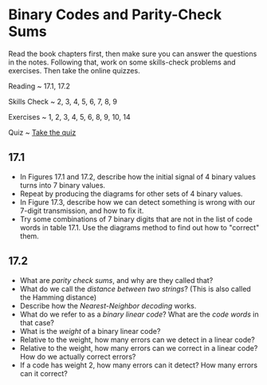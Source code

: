# Binary Codes and Parity-Check Sums

Read the book chapters first, then make sure you can answer the questions in the notes. Following that, work on some skills-check problems and exercises. Then take the online quizzes.

Reading
  ~ 17.1, 17.2

Skills Check
  ~ 2, 3, 4, 5, 6, 7, 8, 9

Exercises
  ~ 1, 2, 3, 4, 5, 6, 8, 9, 10, 14

Quiz
  ~ [Take the quiz](https://moodle.hanover.edu/mod/quiz/view.php?id=5155)

## 17.1

- In Figures 17.1 and 17.2, describe how the initial signal of 4 binary values turns into 7 binary values.
- Repeat by producing the diagrams for other sets of 4 binary values.
- In Figure 17.3, describe how we can detect something is wrong with our 7-digit transmission, and how to fix it.
- Try some combinations of 7 binary digits that are not in the list of code words in table 17.1. Use the diagrams method to find out how to "correct" them.

## 17.2

- What are *parity check sums*, and why are they called that?
- What do we call the *distance between two strings*? (This is also called the Hamming distance)
- Describe how the *Nearest-Neighbor decoding* works.
- What do we refer to as a *binary linear code*? What are the *code words* in that case?
- What is the *weight* of a binary linear code?
- Relative to the weight, how many errors can we detect in a linear code?
- Relative to the weight, how many errors can we correct in a linear code? How do we actually correct errors?
- If a code has weight 2, how many errors can it detect? How many errors can it correct?
